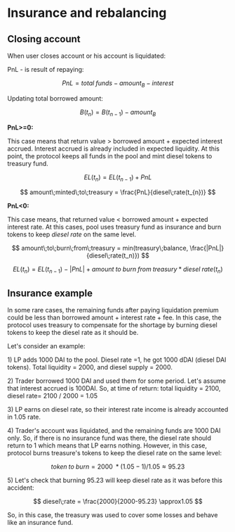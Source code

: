 # Insurance and rebalancing

## Closing account

When user closes account or his account is liquidated:

PnL - is result of repaying:

$$
PnL = total\;funds - amount_B - interest
$$

Updating total borrowed amount:

$$
B(t_n) = B(t_{n-1})-amount_B
$$

**PnL&gt;=0:**

This case means that return value > borrowed amount + expected interest accrued. Interest accrued is already included in expected liquidity. At this point, the protocol keeps all funds in the pool and mint diesel tokens to treasury fund.

$$
EL(t_n) = EL(t_{n-1})+PnL
$$

$$
amount\;minted\;to\;treasury = \frac{PnL}{diesel\;rate(t_{n})}
$$

**PnL&lt;0:**

This case means, that returned value < borrowed amount + expected interest rate. At this cases, pool uses treasury fund as insurance and burn tokens to keep _diesel rate_ on the same level.

$$
amount\;to\;burn\;from\;treasury = min(treasury\;balance, \frac{|PnL|}{diesel\;rate(t_n)})
$$

$$
EL(t_n) = EL(t_{n-1})-|PnL|+amount\;to\;burn\;from\;treasury*diesel\;rate(t_n)
$$


## Insurance example

In some rare cases, the remaining funds after paying liquidation premium could be less than borrowed amount + interest rate + fee. In this case, the protocol uses treasury to compensate for the shortage by burning diesel tokens to keep the diesel rate as it should be.

Let's consider an example:

1\) LP adds 1000 DAI to the pool. Diesel rate =1, he got 1000 dDAI (diesel DAI tokens). Total liquidity = 2000, and diesel supply = 2000.

2\) Trader borrowed 1000 DAI and used them for some period. Let's assume that interest accrued is 100DAI. So, at time of return: total liquidity = 2100, diesel rate= 2100 / 2000 = 1.05

3\)  LP earns on diesel rate, so their interest rate income is already accounted in 1.05 rate.

4\) Trader's account was liquidated, and the remaining funds are 1000 DAI only. So, if there is no insurance fund was there, the diesel rate should return to 1 which means that LP earns nothing. However, in this case, protocol burns treasure's tokens to keep the diesel rate on the same level:

$$
token\;to\;burn=  2000\;*(1.05-1)/1.05 \approx 95.23
$$

5\) Let's check that burning 95.23 will keep diesel rate as it was before this accident:

$$
diesel\;rate = \frac{2000}{2000-95.23} \approx1.05
$$

So, in this case, the treasury was used to cover some losses and behave like an insurance fund.